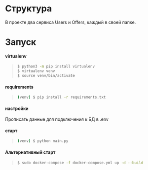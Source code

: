 # Структура
В проекте два сервиса Users и Offers, каждый в своей папке.

# Запуск

#### virtualenv
> ```bash
> $ python3 -m pip install virtualenv
> $ virtualenv venv
> $ source venv/bin/activate
> ```

#### requirements
>```bash
> (venv) $ pip install -r requirements.txt
>```

#### настройки

Прописать данные для подключения к БД в .env

#### старт
> ```bash
> (venv) $ python main.py
> ```


#### Альтернативный старт
> ```bash
> $ sudo docker-compose -f docker-compose.yml up -d --build
> ```
